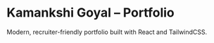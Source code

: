 # Kamankshi Goyal – Portfolio

Modern, recruiter-friendly portfolio built with React and TailwindCSS.